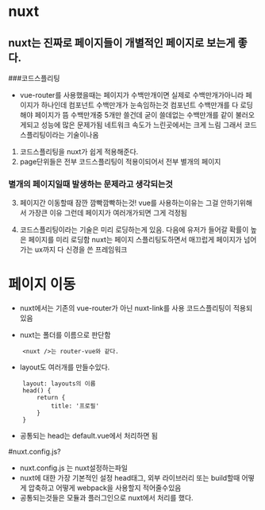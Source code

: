 # nuxt
## nuxt는 진짜로 페이지들이 개별적인 페이지로 보는게 좋다. 

###코드스플리팅
- vue-router를 사용했을때는 페이지가 수백만개이면 실제로 수백만개가아니라 페이지가 하나인데 컴포넌트 수백만개가 눈속임하는것
컴포넌트 수백만개를 다 로딩해야 페이지가 뜸 수백만개중 5개만 쓸건데 굳이 쓸데없는 수백만개를 같이 불러오게되고 성능에 많은 문제가됨
네트워크 속도가 느린곳에서는 크게 느림 그래서 코드스플리팅이라는 기술이나옴

1. 코드스플리팅을 nuxt가 쉽게 적용해준다.
2. page단위들은 전부 코드스플리팅이 적용이되어서 전부 별개의 페이지

### 별개의 페이지일때 발생하는 문제라고 생각되는것
3. 페이지간 이동할때 잠깐 깜빡깜빡하는것! vue를 사용하는이유는 그걸 안하기위해서 가장큰 이유 그런데 페이지가 여러개가되면 그게 걱정됨

4. 코드스플리팅이라는 기술은 미리 로딩하는게 있음. 다음에 유저가 들어갈 확률이 높은 페이지를 미리 로딩함
nuxt는 페이지 스플리팅도하면서 매끄럽게 페이지가 넘어가는 ux까지 다 신경을 쓴 프레임워크

# 페이지 이동

- nuxt에서는 기존의 vue-router가 아닌 nuxt-link를 사용 코드스플리팅이 적용되있음

- nuxt는 폴더를 이름으로 판단함

```
    <nuxt />는 router-vue와 같다.
```


- layout도 여러개를 만들수있다.

```
    layout: layouts의 이름
    head() {
        return {
            title: '프로필'
        }
    }
```

- 공통되는 head는 default.vue에서 처리하면 됨

#nuxt.config.js?
- nuxt.config.js 는 nuxt설정하는파일
- nuxt에 대한 가장 기본적인 설정 head태그, 외부 라이브러리 또는 build할때 어떻게 압축하고 어떻게 webpack을 사용할지 적어줄수있음
- 공통되는것들은 모듈과 플러그인으로 nuxt에서 처리를 했다.

